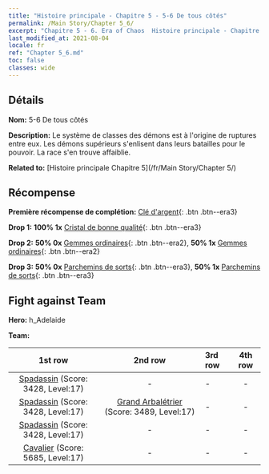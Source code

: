 ```yaml
---
title: "Histoire principale - Chapitre 5 - 5-6 De tous côtés"
permalink: /Main Story/Chapter 5_6/
excerpt: "Chapitre 5 - 6. Era of Chaos  Histoire principale - Chapitre 5_6. 5-6 De tous côtés"
last_modified_at: 2021-08-04
locale: fr
ref: "Chapter 5_6.md"
toc: false
classes: wide
---
```


## Détails

 **Nom:** 5-6 De tous côtés

 **Description:** Le système de classes des démons est à l'origine de ruptures entre eux. Les démons supérieurs s'enlisent dans leurs batailles pour le pouvoir. La race s'en trouve affaiblie.

 **Related to:** [Histoire principale Chapitre 5](/fr/Main Story/Chapter 5/)

## Récompense

 **Première récompense de complétion:** [Clé d'argent](/ItemsFR/con_693/){: .btn .btn--era3}

 **Drop 1:** **100% 1x** [Cristal de bonne qualité](/ItemsFR/mat_17/){: .btn .btn--era3}

 **Drop 2:** **50% 0x** [Gemmes ordinaires](/ItemsFR/mat_10/){: .btn .btn--era2}, **50% 1x** [Gemmes ordinaires](/ItemsFR/mat_10/){: .btn .btn--era2}

 **Drop 3:** **50% 0x** [Parchemins de sorts](/ItemsFR/con_694/){: .btn .btn--era3}, **50% 1x** [Parchemins de sorts](/ItemsFR/con_694/){: .btn .btn--era3}


## Fight against Team
 **Hero:** h_Adelaide

 **Team:**


  | 1st row | 2nd row | 3rd row | 4th row |
  |:----:|:----:|:----|:----:|
  | [Spadassin](/fr/units/Swordsman/) (Score: 3428, Level:17)  | - | - | - |
  | [Spadassin](/fr/units/Swordsman/) (Score: 3428, Level:17)  | [Grand Arbalétrier](/fr/units/Marksman/) (Score: 3489, Level:17)  | - | - |
  | [Spadassin](/fr/units/Swordsman/) (Score: 3428, Level:17)  | - | - | - |
  | [Cavalier](/fr/units/Cavalier/) (Score: 5685, Level:17)  | - | - | - |


